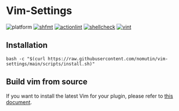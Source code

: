 # Vim-Settings

![platform](https://img.shields.io/badge/platform-linux%20|%20macos-blue)
[![shfmt](https://github.com/nomutin/vim-settings/actions/workflows/shfmt.yml/badge.svg)](https://github.com/nomutin/vim-settings/actions/workflows/shfmt.yml)
[![actionlint](https://github.com/nomutin/vim-settings/actions/workflows/actionlint.yml/badge.svg)](https://github.com/nomutin/vim-settings/actions/workflows/actionlint.yml)
[![shellcheck](https://github.com/nomutin/vim-settings/actions/workflows/shellcheck.yml/badge.svg)](https://github.com/nomutin/vim-settings/actions/workflows/shellcheck.yml)
[![vint](https://github.com/nomutin/vim-settings/actions/workflows/vint.yml/badge.svg)](https://github.com/nomutin/vim-settings/actions/workflows/vint.yml)

## Installation

```shell
bash -c "$(curl https://raw.githubusercontent.com/nomutin/vim-settings/main/scripts/install.sh)"
```

## Build vim from source

If you want to install the latest Vim for your plugin, please refer to [this document](docs/HowToBuildVim.md).

